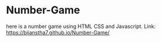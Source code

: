 # Number-Game
here is a number game using HTML CSS and Javascript. Link: https://bijanstha7.github.io/Number-Game/
